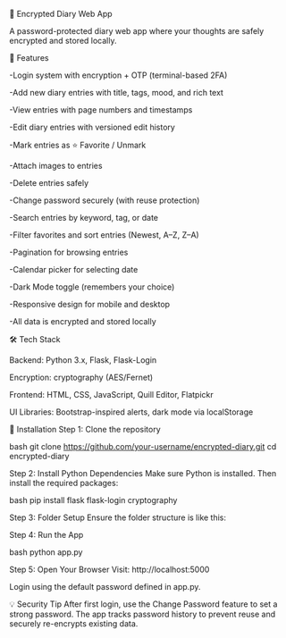 📝 Encrypted Diary Web App

A password-protected diary web app where your thoughts are safely encrypted and stored locally.

🔐 Features

-Login system with encryption + OTP (terminal-based 2FA)

-Add new diary entries with title, tags, mood, and rich text

-View entries with page numbers and timestamps

-Edit diary entries with versioned edit history

-Mark entries as ⭐ Favorite / Unmark

-Attach images to entries

-Delete entries safely

-Change password securely (with reuse protection)

-Search entries by keyword, tag, or date

-Filter favorites and sort entries (Newest, A–Z, Z–A)

-Pagination for browsing entries

-Calendar picker for selecting date

-Dark Mode toggle (remembers your choice)

-Responsive design for mobile and desktop

-All data is encrypted and stored locally

🛠 Tech Stack

Backend: Python 3.x, Flask, Flask-Login

Encryption: cryptography (AES/Fernet)

Frontend: HTML, CSS, JavaScript, Quill Editor, Flatpickr

UI Libraries: Bootstrap-inspired alerts, dark mode via localStorage

🚀 Installation
Step 1: Clone the repository

bash
git clone https://github.com/your-username/encrypted-diary.git
cd encrypted-diary

Step 2: Install Python Dependencies
Make sure Python is installed. Then install the required packages:

bash
pip install flask flask-login cryptography

Step 3: Folder Setup
Ensure the folder structure is like this:

Step 4: Run the App

bash
python app.py

Step 5: Open Your Browser
Visit: http://localhost:5000

Login using the default password defined in app.py.

💡 Security Tip
After first login, use the Change Password feature to set a strong password.
The app tracks password history to prevent reuse and securely re-encrypts existing data.
